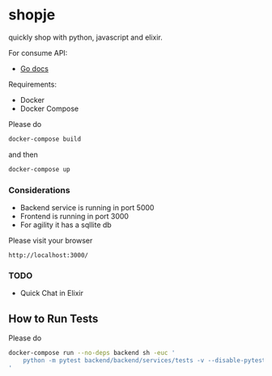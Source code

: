 # shopje
quickly shop with python, javascript and elixir.

For consume API:

* [Go docs](docs/api_docs.md)

Requirements:
* Docker
* Docker Compose

Please do
```bash
docker-compose build
```
and then
```bash
docker-compose up
```

### Considerations
- Backend service is running in port 5000
- Frontend is running in port 3000
- For agility it has a sqllite db

Please visit your browser 
```
http://localhost:3000/
```

### TODO
- Quick Chat in Elixir

## How to Run Tests
Please do
```bash
docker-compose run --no-deps backend sh -euc '
    python -m pytest backend/backend/services/tests -v --disable-pytest-warnings
'
```